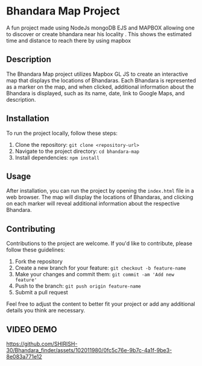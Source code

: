 
# Bhandara Map Project

A fun project made using NodeJs mongoDB EJS and MAPBOX allowing one to discover or create bhandara near his locality . This shows the estimated time and distance to reach there by using mapbox

## Description

The Bhandara Map project utilizes Mapbox GL JS to create an interactive map that displays the locations of Bhandaras. Each Bhandara is represented as a marker on the map, and when clicked, additional information about the Bhandara is displayed, such as its name, date, link to Google Maps, and description.


## Installation

To run the project locally, follow these steps:

1. Clone the repository: `git clone <repository-url>`
2. Navigate to the project directory: `cd bhandara-map`
3. Install dependencies: `npm install`

## Usage

After installation, you can run the project by opening the `index.html` file in a web browser. The map will display the locations of Bhandaras, and clicking on each marker will reveal additional information about the respective Bhandara.

## Contributing

Contributions to the project are welcome. If you'd like to contribute, please follow these guidelines:

1. Fork the repository
2. Create a new branch for your feature: `git checkout -b feature-name`
3. Make your changes and commit them: `git commit -am 'Add new feature'`
4. Push to the branch: `git push origin feature-name`
5. Submit a pull request



Feel free to adjust the content to better fit your project or add any additional details you think are necessary.

## VIDEO DEMO


https://github.com/SHIRISH-30/Bhandara_finder/assets/102011980/0fc5c76e-9b7c-4a1f-9be3-8e083a771e12

